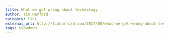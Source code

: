 ```yaml
---
title: What we get wrong about technology
author: Tim Harford
category: link
external_url: http://timharford.com/2017/08/what-we-get-wrong-about-technology/
tags: slowdown
---
```

